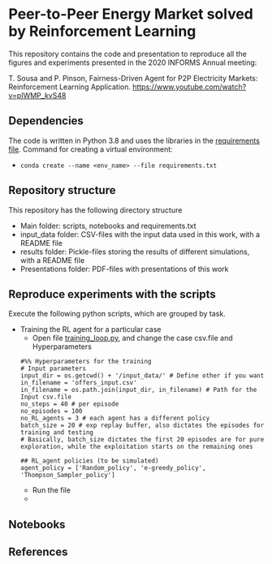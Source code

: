 # Peer-to-Peer Energy Market solved by Reinforcement Learning 
This repository contains the code and presentation to reproduce all the figures and experiments presented in the 2020 INFORMS Annual meeting:

T. Sousa and P. Pinson, Fairness-Driven Agent for P2P Electricity Markets: Reinforcement Learning Application. https://www.youtube.com/watch?v=pIWMP_kvS48

## Dependencies
The code is written in Python 3.8 and uses the libraries in the [requirements file](https://github.com/tabsa/P2P_market_MAD/blob/main/requirements.txt).
Command for creating a virtual environment:
 - ```conda create --name <env_name> --file requirements.txt```

## Repository structure
This repository has the following directory structure
- Main folder: scripts, notebooks and requirements.txt
- input_data folder: CSV-files with the input data used in this work, with a README file
- results folder: Pickle-files storing the results of different simulations, with a README file
- Presentations folder: PDF-files with presentations of this work

## Reproduce experiments with the scripts
Execute the following python scripts, which are grouped by task.
 - Training the RL agent for a particular case 
    - Open file [training_loop.py](https://github.com/tabsa/P2P_market_MAD/blob/main/training_loop.py), and change the case csv.file and Hyperparameters
    ```
    #%% Hyperparameters for the training
    # Input parameters
    input_dir = os.getcwd() + '/input_data/' # Define other if you want
    in_filename = 'offers_input.csv'
    in_filename = os.path.join(input_dir, in_filename) # Path for the Input csv.file
    no_steps = 40 # per episode
    no_episodes = 100
    no_RL_agents = 3 # each agent has a different policy
    batch_size = 20 # exp replay buffer, also dictates the episodes for training and testing
    # Basically, batch_size dictates the first 20 episodes are for pure exploration, while the exploitation starts on the remaining ones

    ## RL_agent policies (to be simulated)
    agent_policy = ['Random_policy', 'e-greedy_policy', 'Thompson_Sampler_policy']
    ```
   - Run the file
    - 


## Notebooks

## References
